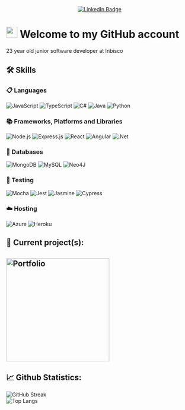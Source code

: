 <div id="badges" align="center" >
  <a href="https://www.linkedin.com/in/caelan-van-eijnsbergen-03776323a/">
    <img src="https://img.shields.io/badge/LinkedIn-blue?style=for-the-badge&logo=linkedin&logoColor=white" alt="LinkedIn Badge"/>
    <br>
    <img src="https://komarev.com/ghpvc/?username=Perunaz&style=flat-square&color=blue" alt=""/>
  </a>
</div>

# <img src="https://media.giphy.com/media/hvRJCLFzcasrR4ia7z/giphy.gif" width="30px"/> Welcome to my GitHub account

23 year old junior software developer at Inbisco

## 🛠 Skills
### 📋 Languages
![JavaScript](https://img.shields.io/badge/JavaScript-323330?style=for-the-badge&logo=javascript&logoColor=F7DF1E)
![TypeScript](https://img.shields.io/badge/typescript-%23007ACC.svg?style=for-the-badge&logo=typescript&logoColor=white)
![C#](https://img.shields.io/badge/C%23-239120?style=for-the-badge&logo=c-sharp&logoColor=white)
![Java](https://img.shields.io/badge/java-%23ED8B00.svg?style=for-the-badge&logo=openjdk&logoColor=white)
![Python](https://img.shields.io/badge/python-3670A0?style=for-the-badge&logo=python&logoColor=ffdd54)

### 📚 Frameworks, Platforms and Libraries
![Node.js](https://img.shields.io/badge/Node.js-339933?style=for-the-badge&logo=nodedotjs&logoColor=white)
![Express.js](https://img.shields.io/badge/Express.js-000000?style=for-the-badge&logo=express&logoColor=white)
![React](https://img.shields.io/badge/React-20232A?style=for-the-badge&logo=react&logoColor=61DAFB)
![Angular](https://img.shields.io/badge/Angular-DD0031?style=for-the-badge&logo=angular&logoColor=white)
![.Net](https://img.shields.io/badge/.NET-5C2D91?style=for-the-badge&logo=.net&logoColor=white)

### 💾 Databases
![MongoDB](https://img.shields.io/badge/MongoDB-4EA94B?style=for-the-badge&logo=mongodb&logoColor=white)
![MySQL](https://img.shields.io/badge/MySQL-005C84?style=for-the-badge&logo=mysql&logoColor=white)
![Neo4J](https://img.shields.io/badge/Neo4j-008CC1?style=for-the-badge&logo=neo4j&logoColor=white)

### 🧪 Testing
![Mocha](https://img.shields.io/badge/-mocha-%238D6748?style=for-the-badge&logo=mocha&logoColor=white)
![Jest](https://img.shields.io/badge/-jest-%23C21325?style=for-the-badge&logo=jest&logoColor=white)
![Jasmine](https://img.shields.io/badge/-Jasmine-%238A4182?style=for-the-badge&logo=Jasmine&logoColor=white)
![Cypress](https://img.shields.io/badge/Cypress-17202C?style=for-the-badge&logo=cypress&logoColor=white)

### ☁️ Hosting
![Azure](https://img.shields.io/badge/azure-%230072C6.svg?style=for-the-badge&logo=microsoftazure&logoColor=white)
![Heroku](https://img.shields.io/badge/heroku-%23430098.svg?style=for-the-badge&logo=heroku&logoColor=white)

## 👷 Current project(s):
<a href="https://github.com/Perunaz/portfolio"><img width="278" src="https://denvercoder1-github-readme-stats.vercel.app/api/pin/?username=Perunaz&repo=portfolio&theme=vision-friendly-dark" alt="Portfolio"></a>
---

## 📈 Github Statistics:
![GitHub Streak](http://github-readme-streak-stats.herokuapp.com?user=Perunaz&theme=dark&background=000000)<br>
![Top Langs](https://github-readme-stats.vercel.app/api/top-langs/?username=Perunaz&hide=html&layout=compact&theme=vision-friendly-dark)

